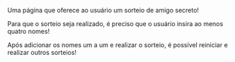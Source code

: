 Uma página que oferece ao usuário um sorteio de amigo secreto!

Para que o sorteio seja realizado, é preciso que o usuário insira ao menos quatro nomes!

Após adicionar os nomes um a um e realizar o sorteio, é possível reiniciar e realizar outros sorteios! 
